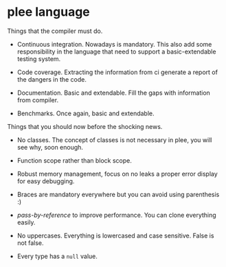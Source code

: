 # plee language

Things that the compiler must do.

* Continuous integration. Nowadays is mandatory. This also add some responsibility in the language that need to support a basic-extendable testing system.

* Code coverage. Extracting the information from ci generate a report of the dangers in the code.

* Documentation. Basic and extendable. Fill the gaps with information from compiler.

* Benchmarks. Once again, basic and extendable.


Things that you should now before the shocking news.

* No classes. The concept of classes is not necessary in plee, you will see why, soon enough.

* Function scope rather than block scope.

* Robust memory management, focus on no leaks a proper error display for easy debugging.

* Braces are mandatory everywhere but you can avoid using parenthesis :)

* *pass-by-reference* to improve performance. You can clone everything easily.

* No uppercases. Everything is lowercased and case sensitive. False is not false.

* Every type has a `null` value.
